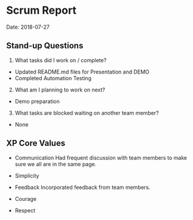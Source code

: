 # Scrum Report

Date: 2018-07-27

## Stand-up Questions

1. What tasks did I work on / complete?

* Updated README.md files for Presentation and DEMO
* Completed Automation Testing

2. What am I planning to work on next?

* Demo preparation


3. What tasks are blocked waiting on another team member?

* None

## XP Core Values

- Communication
  Had frequent discussion with team members to make sure we all are in the same page.

- Simplicity


- Feedback
  Incorporated feedback from team members.


- Courage


- Respect

